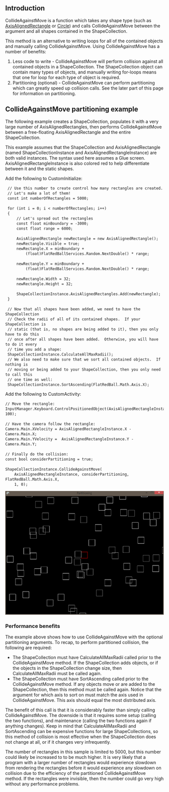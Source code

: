 ## Introduction

CollideAgainstMove is a function which takes any shape type (such as [AxisAlignedRectangle](/frb/docs/index.php?title=FlatRedBall.Math.Geometry.AxisAlignedRectangle.md "FlatRedBall.Math.Geometry.AxisAlignedRectangle") or [Circle](/frb/docs/index.php?title=FlatRedBall.Math.Geometry.Circle.md "FlatRedBall.Math.Geometry.Circle")) and calls CollideAgainstMove between the argument and all shapes contained in the ShapeCollection.

This method is an alternative to writing loops for all of the contained objects and manually calling CollideAgainstMove. Using CollideAgainstMove has a number of benefits:

1.  Less code to write - CollideAgainstMove will perform collision against all contained objects in a ShapeCollection. The ShapeCollection object can contain many types of objects, and manually writing for-loops means that one for loop for each type of object is required.
2.  Partitioning (optional) - CollideAgainstMove can perform partitioning which can greatly speed up collision calls. See the later part of this page for information on partitioning.

## CollideAgainstMove partitioning example

The following example creates a ShapeCollection, populates it with a very large number of AxisAlignedRectangles, then performs CollideAgainstMove between a free-floating AxisAlignedRectangle and the entire ShapeCollection.

This example assumes that the ShapeCollection and AxisAlignedRectangle (named ShapeCollectionInstance and AxisAlignedRectangleInstance) are both valid instances. The syntax used here assumes a Glue screen. AxisAlignedRectangleInstance is also colored red to help differentiate between it and the static shapes.

Add the following to CustomInitialize:


     // Use this number to create control how many rectangles are created.
     // Let's make a lot of them!
     const int numberOfRectangles = 5000;

     for (int i = 0; i < numberOfRectangles; i++)
     {
         // Let's spread out the rectangles
         const float minBoundary = -3000;
         const float range = 6000;

         AxisAlignedRectangle newRectangle = new AxisAlignedRectangle();
         newRectangle.Visible = true;
         newRectangle.X = minBoundary +
             (float)FlatRedBallServices.Random.NextDouble() * range;

         newRectangle.Y = minBoundary +
             (float)FlatRedBallServices.Random.NextDouble() * range;

         newRectangle.Width = 32;
         newRectangle.Height = 32;

         ShapeCollectionInstance.AxisAlignedRectangles.Add(newRectangle);
     }
     
     // Now that all shapes have been added, we need to have the ShapeCollection
     // Check the radii of all of its contained shapes.  If your ShapeCollection is
     // static (that is, no shapes are being added to it), then you only have to do this
     // once after all shapes have been added.  Otherwise, you will have to do it every
     // time you add a shape:
     ShapeCollectionInstance.CalculateAllMaxRadii();
     // We also need to make sure that we sort all contained objects.  If nothing is
     // moving or being added to your ShapeCollection, then you only need to call this
     // one time as well:
     ShapeCollectionInstance.SortAscending(FlatRedBall.Math.Axis.X);

Add the following to CustomActivity:

    // Move the rectangle:
    InputManager.Keyboard.ControlPositionedObject(AxisAlignedRectangleInstance, 100);

    // Have the camera follow the rectangle:
    Camera.Main.XVelocity = AxisAlignedRectangleInstance.X - Camera.Main.X;
    Camera.Main.YVelocity =  AxisAlignedRectangleInstance.Y - Camera.Main.Y;

    // Finally do the collision:
    const bool considerPartitioning = true;

    ShapeCollectionInstance.CollideAgainstMove(
        AxisAlignedRectangleInstance, considerPartitioning, FlatRedBall.Math.Axis.X,
        1, 0);

![CollideAgainstMovePartitioned.PNG](/media/migrated_media-CollideAgainstMovePartitioned.PNG)

### Performance benefits

The example above shows how to use CollideAgainstMove with the optional partitioning arguments. To recap, to perform partitioned collision, the following are required:

-   The ShapeCollection must have CalculateAllMaxRadii called prior to the CollideAgainstMove method. If the ShapeCollection adds objects, or if the objects in the ShapeCollection change size, then CalculateAllMaxRadii must be called again.
-   The ShapeCollection must have SortAscending called prior to the CollideAgainstMove method. If any objects move or are added to the ShapeCollection, then this method must be called again. Notice that the argument for which axis to sort on must match the axis used in CollideAgainstMove. This axis should equal the most distributed axis.

The benefit of this call is that it is considerably faster than simply calling CollideAgainstMove. The downside is that it requires some setup (calling the two functions), and maintenance (calling the two functions again if anything changes). Keep in mind that CalculateAllMaxRadii and SortAscending can be expensive functions for large ShapeCollections, so this method of collision is most effective when the ShapeCollection does not change at all, or if it changes very infrequently.

The number of rectangles in this sample is limited to 5000, but this number could likely be increased to to be much higher. It is very likely that a program with a larger number of rectangles would experience slowdown from rendering the rectangles before it would experience any slowdown on collision due to the efficiency of the partitioned CollideAgainstMove method. If the rectangles were invisible, then the number could go very high without any performance problems.
